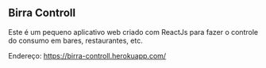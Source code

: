 ## Birra Controll

Este é um pequeno aplicativo web criado com ReactJs para fazer o controle do consumo em bares, restaurantes, etc.

Endereço: https://birra-controll.herokuapp.com/
